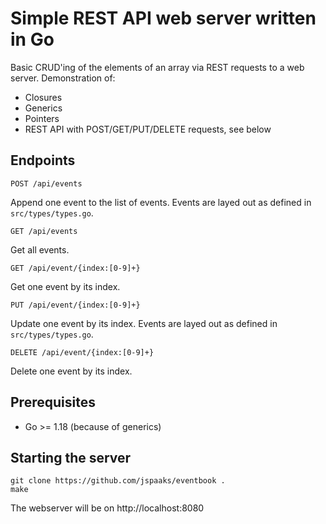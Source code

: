 # Simple REST API web server written in Go

Basic CRUD'ing of the elements of an array via REST requests to a web server. Demonstration of:

- Closures
- Generics
- Pointers
- REST API with POST/GET/PUT/DELETE requests, see below

## Endpoints

`POST /api/events`

Append one event to the list of events. Events are layed out as defined in `src/types/types.go`.

`GET /api/events`

Get all events.

`GET /api/event/{index:[0-9]+}`

Get one event by its index.

`PUT /api/event/{index:[0-9]+}`

Update one event by its index. Events are layed out as defined in `src/types/types.go`.

`DELETE /api/event/{index:[0-9]+}`

Delete one event by its index.

## Prerequisites

- Go >= 1.18 (because of generics)

## Starting the server

```shell
git clone https://github.com/jspaaks/eventbook .
make
```

The webserver will be on http://localhost:8080

